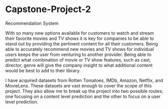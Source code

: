 # Capstone-Project-2
Recommendation System

With so many new options available for customers to watch and stream their favorite movies and TV shows it is key for companies to be able to stand out by providing the pertinent content for all their customers. Being able to accurately recommend new movies and TV shows for individual users keeps the user from venturing to another provider. Being able to predict what combination of movie or TV show features, such as cast, director, genre will give the company insight to what additional content would be best to add to their library.

 I have acquired datasets from Rotten Tomatoes, IMDb, Amazon, Netflix, and MovieLens. These datasets are vast enough to cover the scope of this project. They also allow me to break up the project into two possible routes; one focusing on a content level prediction and the other to focus on a user level prediction. 
